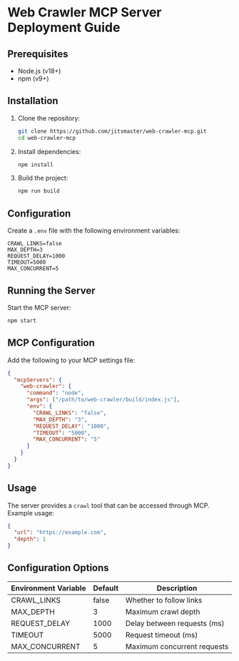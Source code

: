 # Web Crawler MCP Server Deployment Guide

## Prerequisites
- Node.js (v18+)
- npm (v9+)

## Installation
1. Clone the repository:
   ```bash
   git clone https://github.com/jitsmaster/web-crawler-mcp.git
   cd web-crawler-mcp
   ```

2. Install dependencies:
   ```bash
   npm install
   ```

3. Build the project:
   ```bash
   npm run build
   ```

## Configuration
Create a `.env` file with the following environment variables:

```env
CRAWL_LINKS=false
MAX_DEPTH=3
REQUEST_DELAY=1000
TIMEOUT=5000
MAX_CONCURRENT=5
```

## Running the Server
Start the MCP server:
```bash
npm start
```

## MCP Configuration
Add the following to your MCP settings file:

```json
{
  "mcpServers": {
    "web-crawler": {
      "command": "node",
      "args": ["/path/to/web-crawler/build/index.js"],
      "env": {
        "CRAWL_LINKS": "false",
        "MAX_DEPTH": "3",
        "REQUEST_DELAY": "1000",
        "TIMEOUT": "5000",
        "MAX_CONCURRENT": "5"
      }
    }
  }
}
```

## Usage
The server provides a `crawl` tool that can be accessed through MCP. Example usage:

```json
{
  "url": "https://example.com",
  "depth": 1
}
```

## Configuration Options
| Environment Variable | Default | Description |
|----------------------|---------|-------------|
| CRAWL_LINKS          | false   | Whether to follow links |
| MAX_DEPTH            | 3       | Maximum crawl depth |
| REQUEST_DELAY        | 1000    | Delay between requests (ms) |
| TIMEOUT              | 5000    | Request timeout (ms) |
| MAX_CONCURRENT       | 5       | Maximum concurrent requests |
